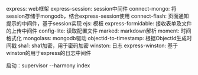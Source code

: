 express: web框架
express-session: session中间件
connect-mongo: 将session存储于mongodb，结合express-session使用
connect-flash: 页面通知提示的中间件，基于session实现
ejs: 模板
express-formidable: 接收表单及文件的上传中间件
config-lite: 读取配置文件
marked: markdown解析
moment: 时间格式化
mongolass: mongodb驱动
objectid-to-timestamp: 根据ObjectId生成时间戳
sha1: sha1加密，用于密码加密
winston: 日志
express-winston: 基于winston的用于express的日志中间件

启动：supervisor --harmony index